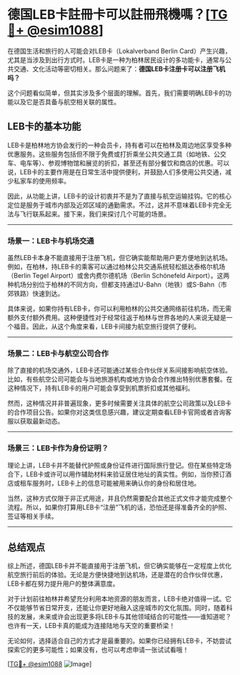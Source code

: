 # 德国LEB卡註冊卡可以註冊飛機嗎？[[TG💪+ @esim1088](https://t.me/s/esim1088)]

在德国生活和旅行的人可能会对LEB卡（Lokalverband Berlin Card）产生兴趣，尤其是当涉及到出行方式时。LEB卡是一种为柏林居民设计的多功能卡，通常与公共交通、文化活动等密切相关。那么问题来了：**德国LEB卡注册卡可以注册飞机吗？**

这个问题看似简单，但其实涉及多个层面的理解。首先，我们需要明确LEB卡的功能以及它是否具备与航空相关联的属性。

## LEB卡的基本功能

LEB卡是柏林地方协会发行的一种会员卡，持有者可以在柏林及周边地区享受多种优惠服务。这些服务包括但不限于免费或打折乘坐公共交通工具（如地铁、公交车、电车等）、参观博物馆和展览的折扣，甚至还有部分餐饮和商店的优惠。可以说，LEB卡的主要作用是在日常生活中提供便利，并鼓励人们多使用公共交通，减少私家车的使用频率。

因此，从功能上讲，LEB卡的设计初衷并不是为了直接与航空运输挂钩。它的核心定位是服务于城市内部及近郊区域的通勤需求。不过，这并不意味着LEB卡完全无法与飞行联系起来。接下来，我们来探讨几个可能的场景。

---

### 场景一：LEB卡与机场交通

虽然LEB卡本身不能直接用于注册飞机，但它确实能帮助用户更方便地到达机场。例如，在柏林，持LEB卡的乘客可以通过柏林公共交通系统轻松抵达泰格尔机场（Berlin Tegel Airport）或舍内费尔德机场（Berlin Schönefeld Airport）。这两种机场分别位于柏林的不同方向，但都支持通过U-Bahn（地铁）或S-Bahn（市郊铁路）快速到达。

具体来说，如果你持有LEB卡，你可以利用柏林的公共交通网络前往机场，而无需额外支付额外费用。这种便捷性对于经常往返于柏林与世界各地的人来说无疑是一个福音。因此，从这个角度来看，LEB卡间接为航空旅行提供了便利。

---

### 场景二：LEB卡与航空公司合作

除了直接的机场交通外，LEB卡还可能通过某些合作伙伴关系间接影响航空体验。比如，有些航空公司可能会与当地旅游机构或地方协会合作推出特别优惠套餐。在这种情况下，持有LEB卡的用户可能会享受到机票折扣或其他福利。

然而，这种情况并非普遍现象，更多时候需要关注具体的航空公司政策以及LEB卡的合作项目公告。如果你对这类信息感兴趣，建议定期查看LEB卡官网或者咨询客服以获取最新动态。

---

### 场景三：LEB卡作为身份证明？

理论上讲，LEB卡并不能替代护照或身份证件进行国际旅行登记。但在某些特定场合下，LEB卡或许可以用作辅助材料来验证居住地址的真实性。例如，当你预订酒店或租车服务时，LEB卡上的信息可能被用来确认你的身份和居住地。

当然，这种方式仅限于非正式用途，并且仍然需要配合其他正式文件才能完成整个流程。所以，如果你打算用LEB卡“注册”飞机的话，恐怕还是得准备齐全的护照、签证等相关手续。

---

## 总结观点

综上所述，德国LEB卡并不能直接用于注册飞机，但它确实能够在一定程度上优化航空旅行前后的体验。无论是方便快捷地到达机场，还是潜在的合作伙伴优惠，LEB卡都在努力提升用户的整体满意度。

对于计划前往柏林并希望充分利用本地资源的朋友而言，LEB卡绝对值得一试。它不仅能够节省日常开支，还能让你更好地融入这座城市的文化氛围。同时，随着科技的发展，未来或许会出现更多将LEB卡与其他领域结合的可能性——谁知道呢？也许有一天，LEB卡真的能成为连接陆地与天空的重要桥梁！

无论如何，选择适合自己的方式才是最重要的。如果你已经拥有LEB卡，不妨尝试探索它的更多可能性；如果没有，也可以考虑申请一张试试看哦！

[[TG💪+ @esim1088](https://t.me/s/esim1088) ![Image](https://i.postimg.cc/4NQfJmqS/Snipaste-2025-05-13-00-14-12.png)]